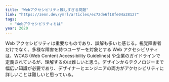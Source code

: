 ```yaml
---
title: "Webアクセシビリティ難しすぎる問題"
link: "https://zenn.dev/ymrl/articles/ec72de6f18fe04a28127"
tags:
  - "Webアクセシビリティとは"
year: 2020
---
```


Web アクセシビリティは重要なものであり、誤解も多いと感じる。視覚障害者だけでなく、多様な障害を持つユーザーを対象とする Web アクセシビリティは、WCAG (Web Content Accessibility Guidelines) や企業のガイドラインで定義されているが、理解するのは難しいと思う。デザインからテクノロジーまで幅広い知識が必要であり、デザイナーとエンジニアの両方がアクセシビリティに詳しいことは難しいと思っている。
